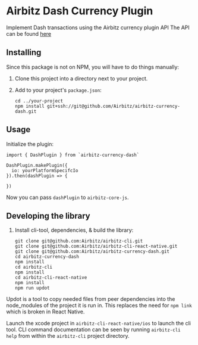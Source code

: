 # Airbitz Dash Currency Plugin

Implement Dash transactions using the Airbitz currency plugin API
The API can be found [here](https://developer.airbitz.co/javascript/#currency-plugin-api)

## Installing

Since this package is not on NPM, you will have to do things manually:

1. Clone this project into a directory next to your project.
2. Add to your project's `package.json`:

    ```
    cd ../your-project
    npm install git+ssh://git@github.com/Airbitz/airbitz-currency-dash.git
    ```
## Usage

Initialize the plugin:

```
import { DashPlugin } from `airbitz-currency-dash`

DashPlugin.makePlugin({
  io: yourPlatformSpecifcIo
}).then(dashPlugin => {

})
```

Now you can pass `dashPlugin` to `airbitz-core-js`.

    
## Developing the library

1. Install cli-tool, dependencies, & build the library:

    ```
    git clone git@github.com:Airbitz/airbitz-cli.git
    git clone git@github.com:Airbitz/airbitz-cli-react-native.git
    git clone git@github.com:Airbitz/airbitz-currency-dash.git
    cd airbitz-currency-dash
    npm install
    cd airbitz-cli
    npm install
    cd airbitz-cli-react-native
    npm install
    npm run updot
    ```

Updot is a tool to copy needed files from peer dependencies into the node_modules of the project it is run in. This replaces the need for `npm link` which is broken in React Native.

Launch the xcode project in `airbitz-cli-react-native/ios` to launch the cli tool. CLI command documentation can be seen by running `airbitz-cli help` from within the `airbitz-cli` project directory.
